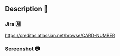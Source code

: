 ## Description 🎩

<!-- Please include a summary of the change and which issue is fixed. Please also include relevant motivation and context. List any dependencies that are required for this change. -->

### Jira :u6708:

https://creditas.atlassian.net/browse/CARD-NUMBER

### Screenshot :camera:
